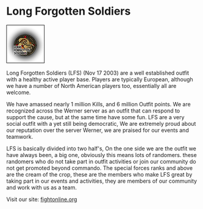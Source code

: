 # Long Forgotten Soldiers

![thumb‎](../../images/LFS_logo.png)

Long Forgotten Soldiers (LFS) (Nov 17 2003) are a well established outfit with a
healthy active player base. Players are typically European, although we have a
number of North American players too, essentially all are welcome.

We have amassed nearly 1 million Kills, and 6 million Outfit points. We are
recognized across the Werner server as an outfit that can respond to support the
cause, but at the same time have some fun. LFS are a very social outfit with a
yet still being democratic, We are extremely proud about our reputation over the
server Werner, we are praised for our events and teamwork.

LFS is basically divided into two half's, On the one side we are the outfit we
have always been, a big one, obviously this means lots of randomers. these
randomers who do not take part in outfit activities or join our community do not
get promoted beyond commando. The special forces ranks and above are the cream
of the crop, these are the members who make LFS great by taking part in our
events and activities, they are members of our community and work with us as a
team.

Visit our site: [fightonline.org](http://www.fightonline.org)
